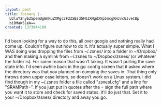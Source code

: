 ```yaml
---
layout: post
title: !binary |-
  U3luY2hyb25pemUgWnNuZXMgc2F2ZSBzdGF0ZXMgdXNpbmcgRHJvcGJveCBp
  biBMaW51eA==
created: 1373944109
---
```

I'd been looking for a way to do this, all over google and nothing really had come up. Couldn't figure out how to do it. It's actually super simple. What I WAS doing was dropping the files from ~/.zsnes/ into a folder in ~/Dropbox/ and then making a symlink from ~/.zsnes to ~/Dropbox/zsnes/ (or whatever the folder is). For some reason that wasn't taking. It wasn't pulling the save state info. I'd seen awhile back in the gui config screen that it asked where the directory was that you planned on dumping the saves in. That thing only throws down upper case letters, so doesn't work on a Linux system. I did find though in my ~/.zsnes folder a file called "zsnesl.cfg" and a line for "SRAMPath=". If you just put in quotes after the = sign the full path where you want it to store and check for saved states, it'll do just that. Set it to your ~/Dropbox/zsnes/ directory and away you go. 
